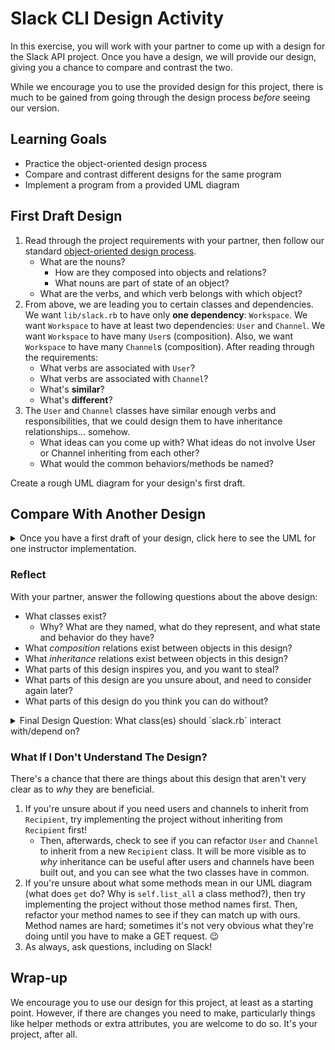# Slack CLI Design Activity

In this exercise, you will work with your partner to come up with a design for the Slack API project. Once you have a design, we will provide our design, giving you a chance to compare and contrast the two.

While we encourage you to use the provided design for this project, there is much to be gained from going through the design process _before_ seeing our version.

## Learning Goals

- Practice the object-oriented design process
- Compare and contrast different designs for the same program
- Implement a program from a provided UML diagram

## First Draft Design

1. Read through the project requirements with your partner, then follow our standard [object-oriented design process](https://github.com/Ada-Developers-Academy/textbook-curriculum/blob/master/02-intermediate-ruby/oo-design.md).
    - What are the nouns?
        - How are they composed into objects and relations?
        - What nouns are part of state of an object?
    - What are the verbs, and which verb belongs with which object?
2. From above, we are leading you to certain classes and dependencies. We want `lib/slack.rb` to have only **one dependency**: `Workspace`. We want `Workspace` to have at least two dependencies: `User` and `Channel`. We want `Workspace` to have many `User`s (composition). Also, we want `Workspace` to have many `Channel`s (composition). After reading through the requirements:
    - What verbs are associated with `User`?
    - What verbs are associated with `Channel`?
    - What's **similar**?
    - What's **different**?
3. The `User` and `Channel` classes have similar enough verbs and responsibilities, that we could design them to have inheritance relationships... somehow.
    - What ideas can you come up with? What ideas do not involve User or Channel inheriting from each other?
    - What would the common behaviors/methods be named?

Create a rough UML diagram for your design's first draft.

## Compare With Another Design

<details>
<summary>Once you have a first draft of your design, click here to see the UML for one instructor implementation.</summary>

![Instructor Design](images/instructor-design.png)

Note that only public methods and attributes are shown.

<!-- https://www.draw.io/#G15pbTY4VOpswPf_TqNqy7ea-PYsPUmg6L -->

</details>

### Reflect

With your partner, answer the following questions about the above design:

- What classes exist?
  - Why? What are they named, what do they represent, and what state and behavior do they have?
- What _composition_ relations exist between objects in this design?
- What _inheritance_ relations exist between objects in this design?
- What parts of this design inspires you, and you want to steal?
- What parts of this design are you unsure about, and need to consider again later?
- What parts of this design do you think you can do without?

<details>

  <summary>Final Design Question: What class(es) should `slack.rb` interact with/depend on?</summary>

`slack.rb` should only interact with one class, `Workspace`.

We want to minimize the number of classes it depends on if possible.

The `slack.rb` file should not create, call, or use the `User`, `Channel`, or `Recipient` classes at all. The `slack.rb` file should mainly be interacting with the instance of `Workspace` created in the line `workspace = Workspace.new`. All `User`-related information that `slack.rb` receives should be returned from calling a method defined in the `Workspace` class.

</details>

### What If I Don't Understand The Design?

There's a chance that there are things about this design that aren't very clear as to _why_ they are beneficial.

1. If you're unsure about if you need users and channels to inherit from `Recipient`, try implementing the project without inheriting from `Recipient` first!
    - Then, afterwards, check to see if you can refactor `User` and `Channel` to inherit from a new `Recipient` class. It will be more visible as to _why_ inheritance can be useful after users and channels have been built out, and you can see what the two classes have in common.
1. If you're unsure about what some methods mean in our UML diagram (what does `get` do? Why is `self.list_all` a class method?), then try implementing the project without those method names first. Then, refactor your method names to see if they can match up with ours. Method names are hard; sometimes it's not very obvious what they're doing until you have to make a GET request. 😉
1. As always, ask questions, including on Slack!

## Wrap-up

We encourage you to use our design for this project, at least as a starting point. However, if there are changes you need to make, particularly things like helper methods or extra attributes, you are welcome to do so. It's your project, after all.

